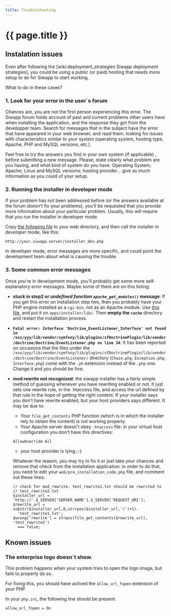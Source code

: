 ```yaml
---
title: Troubleshooting
---
```


# {{ page.title }}

## Instalation issues

Even after following the [wiki:deployment_strategies Siwapp deployment strategies], you could be using a public (or paid) hosting that needs more setup to do for Siwapp to start working.

What to do in these cases?

### 1. Look for your error in the user´s forum

Chances are, you are not the first person experiencing this error. The Siwapp forum holds account of past and current problems other users have when installing the application, and the response they got from the developper team. Search for messages that in the subject have the error that have appeared in your web browser, and read them, looking for issues with characteristics similar to your system (operating system, hosting type, Apache, PHP and MySQL versions, etc.).

Feel free to try the answers you find in your own system (if applicable) , before submitting a new message. Please, state clearly what problem are you having, and what kind of system do you have. Operating System; Apache, Linux and MySQL versions; hosting provider... give as much information as you could of your setup.

### 2. Running the installer in developer mode

If your problem has not been addressed before (or the answers available at the forum doesn't fix your problems), you'll be requested that you provide more information about your particular problem. Usually, this will require that you run the installer in developer mode.

Copy [the following file](/downloads/installer_dev.php) to your web directory, and then call the installer in _developer_ mode, like this:

```
http://your.siwapp.server/installer_dev.php
```

In developer mode, error messages are more specific, and could point the development team about what is causing the trouble.

### 3. Some common error messages

Once you're in development mode, you'll probably get some more self-explanatory error messages. Maybe some of them are on this listing:

  - __stuck in step2 or _undefined function `apache_get_modules()`_ message__: If you get this error on installation step two, then you probably have your PHP engine installed as a `cgi-bin`, not as an Apache module. Use [this file](/downloads/checks.class.php), and put it on `apps/installer/lib/`. Then __empty the `cache`__ directory and restart the installation process.
  - __`Fatal error: Interface 'Doctrine_EventListener_Interface' not found in /xxx/yyy/lib/vendor/symfony/lib/plugins/sfDoctrinePlugin/lib/vendor/doctrine/Doctrine/EventListener.php on line 34`__: It has been reported on occasions that the files under the `/xxx/yyy/lib/vendor/symfony/lib/plugins/sfDoctrinePlugin/lib/vendor/doctrine/Doctrine/EventListener/` directory (`Chain.php`, `Exception.php`, `Interface.php`) come with the `.ph` extension instead of the `.php` one. Change it and you should be fine.
  - __mod rewrite not recognized__: the siwapp installer has a fairly simple method of guessing whenever you have rewriting enabled or not. It just sets one rewrite rule, in the .htaccess file, and access the url defined by that rule in the hope of getting the right content. If your installer says you don't have rewrite enabled, but your host providers says different. It may be due to:
    - Your `file_get_contents` PHP function (which is in which the installer rely to obtain the content) is not working properly.
    - Your Apache server doesn't obey `.htaccess` file: in your virtual host configuration you don't have this directives:

    ```
    AllowOverride All
    ```

    - your host provider is lying ;-)

    Whatever the reason, you may try to fix it or just take your chances and remove that check from the installation application: in order to do that, you need to edit your `web/pre_installation_code.php` file, and comment out these lines:

    ```
    // check for mod_rewrite. test_rewrite1.txt should be rewrited to
    // test_rewrite2.txt
    $installer_url = 'http://'.$_SERVER['SERVER_NAME'].$_SERVER['REQUEST_URI'];
    $rewrite_url = substr($installer_url,0,strrpos($installer_url,'/')+1).
      'test_rewrite1.txt';
    $wrong['rewrite'] = strpos(file_get_contents($rewrite_url), 'test_rewrite2')
      === false;
    ```

## Known issues

### The enterprise logo doesn´t show.

This problem happens when your system tries to open the logo image, but fails to properly do so.

For fixing this, you should have actived the `allow_url_fopen` extension of your PHP.

In your `php.ini`, the following line should be present:

```
allow_url_fopen = On
```
